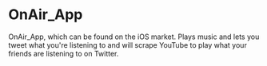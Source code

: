 OnAir_App
=========

OnAir_App, which can be found on the iOS market. Plays music and lets you tweet what you're listening to and will scrape YouTube to play what your friends are listening to on Twitter.
